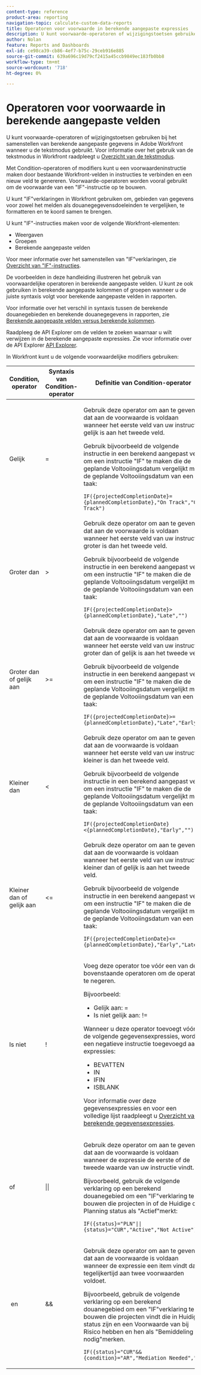 ```yaml
---
content-type: reference
product-area: reporting
navigation-topic: calculate-custom-data-reports
title: Operatoren voor voorwaarde in berekende aangepaste expressies
description: U kunt voorwaarde-operatoren of wijzigingstoetsen gebruiken bij het samenstellen van berekende aangepaste gegevens in Adobe Workfront wanneer u de tekstmodus gebruikt.
author: Nolan
feature: Reports and Dashboards
exl-id: ce98ca39-cb86-4ef7-b75c-29ceb916e885
source-git-commit: 639a696c19d79cf2415a45ccb9849ec183fb0bb8
workflow-type: tm+mt
source-wordcount: '718'
ht-degree: 0%

---
```


# Operatoren voor voorwaarde in berekende aangepaste velden

<!-- Audited: 2/2024 -->

U kunt voorwaarde-operatoren of wijzigingstoetsen gebruiken bij het samenstellen van berekende aangepaste gegevens in Adobe Workfront wanneer u de tekstmodus gebruikt. Voor informatie over het gebruik van de tekstmodus in Workfront raadpleegt u [Overzicht van de tekstmodus](../../../reports-and-dashboards/reports/text-mode/understand-text-mode.md).

Met Condition-operatoren of modifiers kunt u een voorwaardeninstructie maken door bestaande Workfront-velden in instructies te verbinden en een nieuw veld te genereren. Voorwaarde-operatoren worden vooral gebruikt om de voorwaarde van een &quot;IF&quot;-instructie op te bouwen.

U kunt &quot;IF&quot;verklaringen in Workfront gebruiken om, gebieden van gegevens voor zowel het melden als douanegegevensdoeleinden te vergelijken, te formatteren en te koord samen te brengen.

U kunt &quot;IF&quot;-instructies maken voor de volgende Workfront-elementen:

* Weergaven
* Groepen
* Berekende aangepaste velden

Voor meer informatie over het samenstellen van &quot;IF&quot;verklaringen, zie [Overzicht van &quot;IF&quot;-instructies](../../../reports-and-dashboards/reports/calc-cstm-data-reports/if-statements-overview.md).

De voorbeelden in deze handleiding illustreren het gebruik van voorwaardelijke operatoren in berekende aangepaste velden. U kunt ze ook gebruiken in berekende aangepaste kolommen of groepen wanneer u de juiste syntaxis volgt voor berekende aangepaste velden in rapporten.

Voor informatie over het verschil in syntaxis tussen de berekende douanegebieden en berekende douanegegevens in rapporten, zie [Berekende aangepaste velden versus berekende kolommen](../../../reports-and-dashboards/reports/calc-cstm-data-reports/calculated-custom-fields-calculated-columns.md).

Raadpleeg de API Explorer om de velden te zoeken waarnaar u wilt verwijzen in de berekende aangepaste expressies. Zie voor informatie over de API Explorer [API Explorer](../../../wf-api/general/api-explorer.md).

In Workfront kunt u de volgende voorwaardelijke modifiers gebruiken:

<table style="table-layout:auto"> 
 <col> 
 <col> 
 <col> 
 <thead> 
  <tr> 
   <th>Condition, operator</th> 
   <th>Syntaxis van Condition-operator</th> 
   <th>Definitie van Condition-operator</th> 
  </tr> 
 </thead> 
 <tbody> 
  <tr> 
   <td>Gelijk</td> 
   <td>= </td> 
   <td> <p>Gebruik deze operator om aan te geven dat aan de voorwaarde is voldaan wanneer het eerste veld van uw instructie gelijk is aan het tweede veld.</p> <p>Gebruik bijvoorbeeld de volgende instructie in een berekend aangepast veld om een instructie "IF" te maken die de geplande Voltooiingsdatum vergelijkt met de geplande Voltooiingsdatum van een taak: </p><p><code>IF({projectedCompletionDate}={plannedCompletionDate},"On Track","Off Track")</code></p> </td> 
  </tr> 
  <tr> 
   <td>Groter dan </td> 
   <td>&gt; </td> 
   <td>Gebruik deze operator om aan te geven dat aan de voorwaarde is voldaan wanneer het eerste veld van uw instructie groter is dan het tweede veld. <p>Gebruik bijvoorbeeld de volgende instructie in een berekend aangepast veld om een instructie "IF" te maken die de geplande Voltooiingsdatum vergelijkt met de geplande Voltooiingsdatum van een taak: </p><p><code>IF({projectedCompletionDate}&gt;{plannedCompletionDate},"Late","")</code></p></td> 
  </tr> 
  <tr> 
   <td>Groter dan of gelijk aan </td> 
   <td>&gt;= </td> 
   <td>Gebruik deze operator om aan te geven dat aan de voorwaarde is voldaan wanneer het eerste veld van uw instructie groter dan of gelijk is aan het tweede veld. <p>Gebruik bijvoorbeeld de volgende instructie in een berekend aangepast veld om een instructie "IF" te maken die de geplande Voltooiingsdatum vergelijkt met de geplande Voltooiingsdatum van een taak: </p><p><code>IF({projectedCompletionDate}&gt;={plannedCompletionDate},"Late","Early")</code></p></td> 
  </tr> 
  <tr> 
   <td>Kleiner dan </td> 
   <td>&lt; </td> 
   <td>Gebruik deze operator om aan te geven dat aan de voorwaarde is voldaan wanneer het eerste veld van uw instructie kleiner is dan het tweede veld. <p>Gebruik bijvoorbeeld de volgende instructie in een berekend aangepast veld om een instructie "IF" te maken die de geplande Voltooiingsdatum vergelijkt met de geplande Voltooiingsdatum van een taak: </p><p><code>IF({projectedCompletionDate}&lt;{plannedCompletionDate},"Early","")</code></p></td> 
  </tr> 
  <tr> 
   <td>Kleiner dan of gelijk aan </td> 
   <td>&lt;= </td> 
   <td>Gebruik deze operator om aan te geven dat aan de voorwaarde is voldaan wanneer het eerste veld van uw instructie kleiner dan of gelijk is aan het tweede veld. <p>Gebruik bijvoorbeeld de volgende instructie in een berekend aangepast veld om een instructie "IF" te maken die de geplande Voltooiingsdatum vergelijkt met de geplande Voltooiingsdatum van een taak: </p><p><code>IF({projectedCompletionDate}&lt;={plannedCompletionDate},"Early","Late")</code></p></td> 
  </tr> 
  <tr> 
   <td>Is niet </td> 
   <td>! </td> 
   <td> <p>Voeg deze operator toe vóór een van de bovenstaande operatoren om de operator te negeren. </p> <p>Bijvoorbeeld: </p> 
    <ul> 
     <li>Gelijk aan: = </li> 
     <li>Is niet gelijk aan: != </li> 
    </ul> <p>Wanneer u deze operator toevoegt vóór de volgende gegevensexpressies, wordt een negatieve instructie toegevoegd aan expressies: </p> 
    <ul> 
     <li>BEVATTEN </li> 
     <li>IN </li> 
     <li>IFIN </li> 
     <li>ISBLANK </li> 
    </ul> <p>Voor informatie over deze gegevensexpressies en voor een volledige lijst raadpleegt u <a href="../../../reports-and-dashboards/reports/calc-cstm-data-reports/calculated-data-expressions.md" class="MCXref xref">Overzicht van berekende gegevensexpressies</a>. </p> </td> 
  </tr> 
  <tr> 
   <td>of </td> 
   <td>|| </td> 
   <td> <p>Gebruik deze operator om aan te geven dat aan de voorwaarde is voldaan wanneer de expressie de eerste of de tweede waarde van uw instructie vindt. </p> <p>Bijvoorbeeld, gebruik de volgende verklaring op een berekend douanegebied om een "IF"verklaring te bouwen die projecten in of de Huidige of Planning status als "Actief"merkt: </p><p><code>IF({status}="PLN"||{status}="CUR","Active","Not Active")</code></p> </td> 
  </tr> 
  <tr> 
   <td> en </td> 
   <td>&amp;&amp; </td> 
   <td> <p>Gebruik deze operator om aan te geven dat aan de voorwaarde is voldaan wanneer de expressie een item vindt dat tegelijkertijd aan twee voorwaarden voldoet. </p> <p>Bijvoorbeeld, gebruik de volgende verklaring op een berekend douanegebied om een "IF"verklaring te bouwen die projecten vindt die in Huidige status zijn en een Voorwaarde van bij Risico hebben en hen als "Bemiddeling nodig"merken. </p><p><code>IF({status}="CUR"&&{condition}="AR","Mediation Needed","")</code></p> </td> 
  </tr> 
 </tbody> 
</table>
